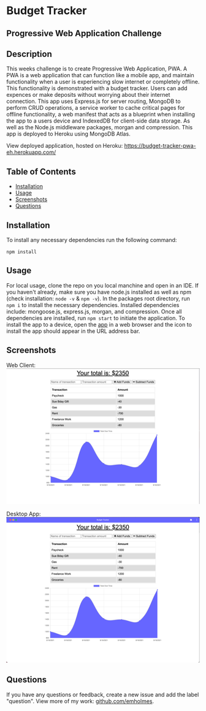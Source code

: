 # Budget Tracker
## Progressive Web Application Challenge

## Description
This weeks challenge is to create Progressive Web Application, PWA. A PWA is a web application that can function like a mobile app, and maintain functionality when a user is experiencing slow internet or completely offline. This functionality is demonstrated with a budget tracker. Users can add expences or make deposits without worrying about their internet connection. This app uses Express.js for server routing, MongoDB to perform CRUD operations, a service worker to cache critical pages for offline functionality, a web manifest that acts as a blueprint when installing the app to a users device and IndexedDB for client-side data storage. As well as the Node.js middleware packages, morgan and compression. This app is deployed to Heroku using MongoDB Atlas. 

View deployed application, hosted on Heroku: https://budget-tracker-pwa-eh.herokuapp.com/ 

## Table of Contents
* [Installation](#installation)
* [Usage](#usage)
* [Screenshots](#screenshots)
* [Questions](#questions)

## Installation
To install any necessary dependencies run the following command: 

    npm install

## Usage 
For local usage, clone the repo on you local manchine and open in an IDE. If you haven't already, make sure you have node.js installed as well as npm (check installation: `node -v` & `npm -v`). In the packages root directory, run `npm i` to install the necessary dependencies. Installed dependencies include: mongoose.js, express.js, morgan, and compression. Once all dependencies are installed, run `npm start` to initiate the application. 
To install the app to a device, open the [app](https://budget-tracker-pwa-eh.herokuapp.com/) in a web browser and the icon to install the app should appear in the URL address bar.

## Screenshots
Web Client: 
![Web Client view](./public/images/budget-tracker-web.png)

Desktop App:
![Desktop App view](./public/images/budget-tracker-app.png)

## Questions
If you have any questions or feedback, create a new issue and add the label "question". 
View more of my work: [github.com/emholmes](https://github.com/emholmes).
